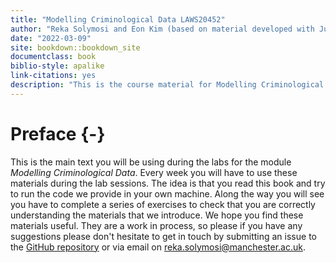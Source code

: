 ```yaml
--- 
title: "Modelling Criminological Data LAWS20452"
author: "Reka Solymosi and Eon Kim (based on material developed with Juanjo Medina"
date: "2022-03-09"
site: bookdown::bookdown_site
documentclass: book
biblio-style: apalike
link-citations: yes
description: "This is the course material for Modelling Criminological Data LAWS20452."
---
```


# Preface {-}

This is the main text you will be using during the labs for the module *Modelling Criminological Data*. Every week you will have to use these materials during the lab sessions. The idea is that you read this book and try to run the code we provide in your own machine. Along the way you will see you have to complete a series of exercises to check that you are correctly understanding the materials that we introduce. We hope you find these materials useful. They are a work in process, so please if you have any suggestions please don't hesitate to get in touch by submitting an issue to the [GitHub repository](https://github.com/maczokni/modelling_book) or via email on reka.solymosi@manchester.ac.uk.
